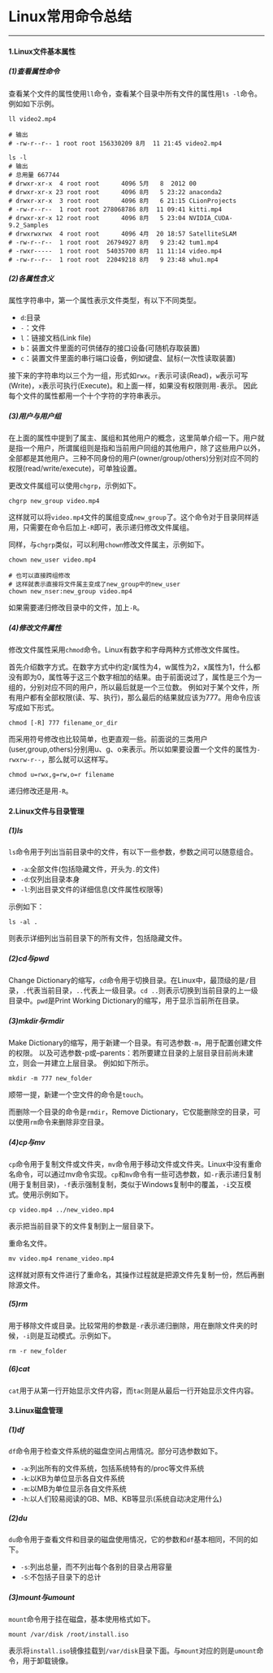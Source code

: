 # Linux常用命令总结



------

#### 1.Linux文件基本属性

##### (1)查看属性命令

查看某个文件的属性使用`ll`命令，查看某个目录中所有文件的属性用`ls -l`命令。例如如下示例。

```
ll video2.mp4

# 输出
# -rw-r--r-- 1 root root 156330209 8月  11 21:45 video2.mp4

ls -l
# 输出
# 总用量 667744
# drwxr-xr-x  4 root root      4096 5月   8  2012 00
# drwxr-xr-x 23 root root      4096 8月   5 23:22 anaconda2
# drwxr-xr-x  3 root root      4096 8月   6 21:15 CLionProjects
# -rw-r--r--  1 root root 278068786 8月  11 09:41 kitti.mp4
# drwxr-xr-x 12 root root      4096 8月   5 23:04 NVIDIA_CUDA-9.2_Samples
# drwxrwxrwx  4 root root      4096 4月  20 18:57 SatelliteSLAM
# -rw-r--r--  1 root root  26794927 8月   9 23:42 tum1.mp4
# -rwxr-----  1 root root  54035700 8月  11 11:14 video.mp4
# -rw-r--r--  1 root root  22049218 8月   9 23:48 whu1.mp4
```

##### (2)各属性含义

属性字符串中，第一个属性表示文件类型，有以下不同类型。

- `d`:目录
- `-`：文件
- `l`：链接文档(Link file)
- `b`：装置文件里面的可供储存的接口设备(可随机存取装置)
- `c`：装置文件里面的串行端口设备，例如键盘、鼠标(一次性读取装置)

接下来的字符串均以三个为一组，形式如`rwx`。`r`表示可读(Read)，`w`表示可写(Write)，`x`表示可执行(Execute)。和上面一样，如果没有权限则用`-`表示。 因此每个文件的属性都用一个十个字符的字符串表示。

##### (3)用户与用户组

在上面的属性中提到了属主、属组和其他用户的概念，这里简单介绍一下。用户就是指一个用户，所谓属组则是指和当前用户同组的其他用户，除了这些用户以外，全部都是其他用户。三种不同身份的用户(owner/group/others)分别对应不同的权限(read/write/execute)，可单独设置。

更改文件属组可以使用`chgrp`，示例如下。

```
chgrp new_group video.mp4
```

这样就可以将`video.mp4`文件的属组变成`new_group`了。这个命令对于目录同样适用，只需要在命令后加上`-R`即可，表示递归修改文件属组。

同样，与`chgrp`类似，可以利用`chown`修改文件属主，示例如下。

```
chown new_user video.mp4

# 也可以直接跨组修改
# 这样就表示直接将文件属主变成了new_group中的new_user
chown new_nser:new_group video.mp4
```

如果需要递归修改目录中的文件，加上`-R`。

##### (4)修改文件属性

修改文件属性采用`chmod`命令。Linux有数字和字母两种方式修改文件属性。

首先介绍数字方式。在数字方式中约定r属性为4，w属性为2，x属性为1，什么都没有即为0，属性等于这三个数字相加的结果。由于前面说过了，属性是三个为一组的，分别对应不同的用户，所以最后就是一个三位数。 例如对于某个文件，所有用户都有全部权限(读、写、执行)，那么最后的结果就应该为777。用命令应该写成如下形式。

```
chmod [-R] 777 filename_or_dir
```

而采用符号修改也比较简单，也更直观一些。前面说的三类用户(user,group,others)分别用u、g、o来表示。所以如果要设置一个文件的属性为`-rwxrw-r--`，那么就可以这样写。

```
chmod u=rwx,g=rw,o=r filename
```

递归修改还是用`-R`。

#### 2.Linux文件与目录管理

##### (1)ls

`ls`命令用于列出当前目录中的文件，有以下一些参数，参数之间可以随意组合。

- `-a`:全部文件(包括隐藏文件，开头为`.`的文件)
- `-d`:仅列出目录本身
- `-l`:列出目录文件的详细信息(文件属性权限等)

示例如下：

```
ls -al .
```

则表示详细列出当前目录下的所有文件，包括隐藏文件。

##### (2)cd与pwd

Change Dictionary的缩写，`cd`命令用于切换目录。在Linux中，最顶级的是`/`目录，`.`代表当前目录，`..`代表上一级目录。`cd ..`则表示切换到当前目录的上一级目录中。`pwd`是Print Working Dictionary的缩写，用于显示当前所在目录。

##### (3)mkdir与rmdir

Make Dictionary的缩写，用于新建一个目录。有可选参数`-m`，用于配置创建文件的权限。 以及可选参数-p或–parents：若所要建立目录的上层目录目前尚未建立，则会一并建立上层目录。 例如如下所示。

```
mkdir -m 777 new_folder
```

顺带一提，新建一个空文件的命令是`touch`。

而删除一个目录的命令是`rmdir`，Remove Dictionary，它仅能删除空的目录，可以使用`rm`命令来删除非空目录。

##### (4)cp与mv

`cp`命令用于复制文件或文件夹，`mv`命令用于移动文件或文件夹。Linux中没有重命名命令，可以通过mv命令实现。`cp`和`mv`命令有一些可选参数，如`-r`表示递归复制(用于复制目录)，`-f`表示强制复制，类似于Windows复制中的覆盖，`-i`交互模式。使用示例如下。

```
cp video.mp4 ../new_video.mp4
```

表示把当前目录下的文件复制到上一层目录下。

重命名文件。

```
mv video.mp4 rename_video.mp4
```

这样就对原有文件进行了重命名，其操作过程就是把源文件先复制一份，然后再删除源文件。

##### (5)rm

用于移除文件或目录。比较常用的参数是`-r`表示递归删除，用在删除文件夹的时候，`-i`则是互动模式。示例如下。

```
rm -r new_folder
```

##### (6)cat

`cat`用于从第一行开始显示文件内容，而`tac`则是从最后一行开始显示文件内容。

#### 3.Linux磁盘管理

##### (1)df

`df`命令用于检查文件系统的磁盘空间占用情况。部分可选参数如下。

- `-a`:列出所有的文件系统，包括系统特有的/proc等文件系统
- `-k`:以KB为单位显示各自文件系统
- `-m`:以MB为单位显示各自文件系统
- `-h`:以人们较易阅读的GB、MB、KB等显示(系统自动决定用什么)

##### (2)du

`du`命令用于查看文件和目录的磁盘使用情况，它的参数和`df`基本相同，不同的如下。

- `-s`:列出总量，而不列出每个各别的目录占用容量
- `-S`:不包括子目录下的总计

##### (3)mount与umount

`mount`命令用于挂在磁盘，基本使用格式如下。

```
mount /var/disk /root/install.iso
```

表示将`install.iso`镜像挂载到`/var/disk`目录下面。与`mount`对应的则是`umount`命令，用于卸载镜像。